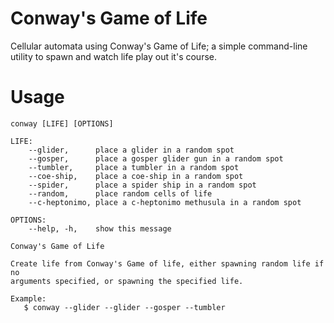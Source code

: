 # Conway's Game of Life

Cellular automata using Conway's Game of Life; a simple command-line utility to spawn and watch life play out it's course.

# Usage

```
conway [LIFE] [OPTIONS]

LIFE:
    --glider,      place a glider in a random spot
    --gosper,      place a gosper glider gun in a random spot
    --tumbler,     place a tumbler in a random spot
    --coe-ship,    place a coe-ship in a random spot
    --spider,      place a spider ship in a random spot
    --random,      place random cells of life
    --c-heptonimo, place a c-heptonimo methusula in a random spot

OPTIONS:
    --help, -h,    show this message

Conway's Game of Life

Create life from Conway's Game of life, either spawning random life if no
arguments specified, or spawning the specified life.

Example:
   $ conway --glider --glider --gosper --tumbler
```
